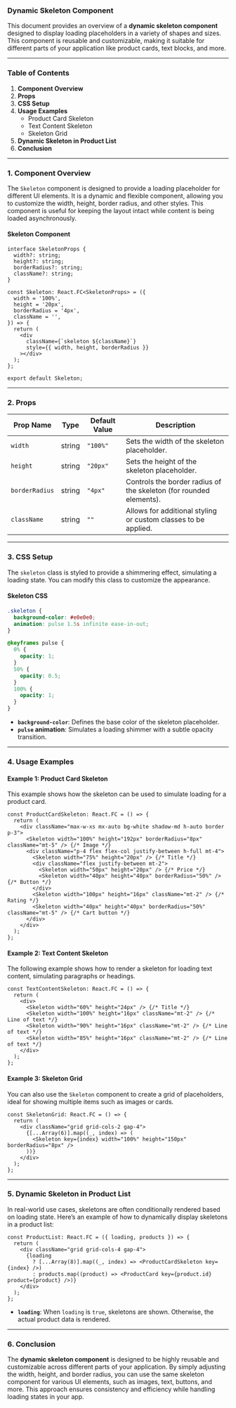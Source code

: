 ### Dynamic Skeleton Component

This document provides an overview of a **dynamic skeleton component** designed to display loading placeholders in a variety of shapes and sizes. This component is reusable and customizable, making it suitable for different parts of your application like product cards, text blocks, and more.

---

### Table of Contents

1. **Component Overview**
2. **Props**
3. **CSS Setup**
4. **Usage Examples**
   - Product Card Skeleton
   - Text Content Skeleton
   - Skeleton Grid
5. **Dynamic Skeleton in Product List**
6. **Conclusion**

---

### 1. **Component Overview**

The `Skeleton` component is designed to provide a loading placeholder for different UI elements. It is a dynamic and flexible component, allowing you to customize the width, height, border radius, and other styles. This component is useful for keeping the layout intact while content is being loaded asynchronously.

#### Skeleton Component

```tsx
interface SkeletonProps {
  width?: string;
  height?: string;
  borderRadius?: string;
  className?: string;
}

const Skeleton: React.FC<SkeletonProps> = ({
  width = '100%',
  height = '20px',
  borderRadius = '4px',
  className = '',
}) => {
  return (
    <div
      className={`skeleton ${className}`}
      style={{ width, height, borderRadius }}
    ></div>
  );
};

export default Skeleton;
```

---

### 2. **Props**

| Prop Name    | Type   | Default Value | Description                                                       |
| ------------ | ------ | ------------- | ----------------------------------------------------------------- |
| `width`      | string | `"100%"`      | Sets the width of the skeleton placeholder.                       |
| `height`     | string | `"20px"`      | Sets the height of the skeleton placeholder.                      |
| `borderRadius`| string | `"4px"`       | Controls the border radius of the skeleton (for rounded elements). |
| `className`  | string | `""`          | Allows for additional styling or custom classes to be applied.     |

---

### 3. **CSS Setup**

The `skeleton` class is styled to provide a shimmering effect, simulating a loading state. You can modify this class to customize the appearance.

#### Skeleton CSS

```css
.skeleton {
  background-color: #e0e0e0;
  animation: pulse 1.5s infinite ease-in-out;
}

@keyframes pulse {
  0% {
    opacity: 1;
  }
  50% {
    opacity: 0.5;
  }
  100% {
    opacity: 1;
  }
}
```

- **`background-color`**: Defines the base color of the skeleton placeholder.
- **`pulse` animation**: Simulates a loading shimmer with a subtle opacity transition.

---

### 4. **Usage Examples**

#### **Example 1: Product Card Skeleton**

This example shows how the skeleton can be used to simulate loading for a product card.

```tsx
const ProductCardSkeleton: React.FC = () => {
  return (
    <div className="max-w-xs mx-auto bg-white shadow-md h-auto border p-3">
      <Skeleton width="100%" height="192px" borderRadius="8px" className="mt-5" /> {/* Image */}
      <div className="p-4 flex flex-col justify-between h-full mt-4">
        <Skeleton width="75%" height="20px" /> {/* Title */}
        <div className="flex justify-between mt-2">
          <Skeleton width="50px" height="20px" /> {/* Price */}
          <Skeleton width="40px" height="40px" borderRadius="50%" /> {/* Button */}
        </div>
        <Skeleton width="100px" height="16px" className="mt-2" /> {/* Rating */}
        <Skeleton width="40px" height="40px" borderRadius="50%" className="mt-5" /> {/* Cart button */}
      </div>
    </div>
  );
};
```

#### **Example 2: Text Content Skeleton**

The following example shows how to render a skeleton for loading text content, simulating paragraphs or headings.

```tsx
const TextContentSkeleton: React.FC = () => {
  return (
    <div>
      <Skeleton width="60%" height="24px" /> {/* Title */}
      <Skeleton width="100%" height="16px" className="mt-2" /> {/* Line of text */}
      <Skeleton width="90%" height="16px" className="mt-2" /> {/* Line of text */}
      <Skeleton width="85%" height="16px" className="mt-2" /> {/* Line of text */}
    </div>
  );
};
```

#### **Example 3: Skeleton Grid**

You can also use the `Skeleton` component to create a grid of placeholders, ideal for showing multiple items such as images or cards.

```tsx
const SkeletonGrid: React.FC = () => {
  return (
    <div className="grid grid-cols-2 gap-4">
      {[...Array(6)].map((_, index) => (
        <Skeleton key={index} width="100%" height="150px" borderRadius="8px" />
      ))}
    </div>
  );
};
```

---

### 5. **Dynamic Skeleton in Product List**

In real-world use cases, skeletons are often conditionally rendered based on loading state. Here’s an example of how to dynamically display skeletons in a product list:

```tsx
const ProductList: React.FC = ({ loading, products }) => {
  return (
    <div className="grid grid-cols-4 gap-4">
      {loading
        ? [...Array(8)].map((_, index) => <ProductCardSkeleton key={index} />)
        : products.map((product) => <ProductCard key={product.id} product={product} />)}
    </div>
  );
};
```

- **`loading`**: When `loading` is `true`, skeletons are shown. Otherwise, the actual product data is rendered.

---

### 6. **Conclusion**

The **dynamic skeleton component** is designed to be highly reusable and customizable across different parts of your application. By simply adjusting the width, height, and border radius, you can use the same skeleton component for various UI elements, such as images, text, buttons, and more. This approach ensures consistency and efficiency while handling loading states in your app.

